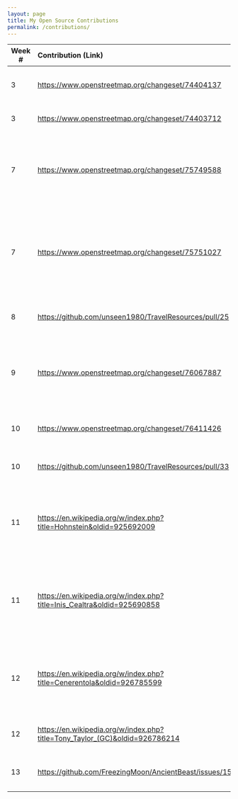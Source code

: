```yaml
---
layout: page
title: My Open Source Contributions
permalink: /contributions/
---
```


<!--
Type of the contribution should be "Wikipedia edit", "OpenStreet Map feature", "Project Documentation", "Project Code", "Blog Edit", etc.

The description should include a brief summary of what you did.

Replace the first row below with your contribution.

-->





| Week #       | Contribution (Link)  | Type  | Description |
|---|:---|:---|:---|
|  3  | <https://www.openstreetmap.org/changeset/74404137> | OpenStreet Map Feature | Added recently opened Tiger Sugar with hours. |
|  3  | <https://www.openstreetmap.org/changeset/74403712> | OpenStreet Map Feature | Added Korean Tofu House with hours. |
|  7  | <https://www.openstreetmap.org/changeset/75749588> | OpenStreet Map Feature | Added Chuan Yue, a local and fairly new Szechuan cuisine restaurant great for spice lovers. |  
|  7  | <https://www.openstreetmap.org/changeset/75751027> | OpenStreet Map Feature | Added Chuan Tian Xia, another szechuan restaurant that serves great spicy chinese dishes that will knock your socks off. |  
|  8  | <https://github.com/unseen1980/TravelResources/pull/25> | Project Documentation | Added OpenStreetMap as a map service. |
|  9  | <https://www.openstreetmap.org/changeset/76067887> | OpenStreet Map Feature | Added Holy Crab Boiling, a cajun/creole fusion restaurant that also serves live/raw seafood. |
|  10  | <https://www.openstreetmap.org/changeset/76411426> | OpenStreet Map Feature | Added Kung Fu Tea, a bubble tea shop in 8th Ave Chinatown. |
|  10  | <https://github.com/unseen1980/TravelResources/pull/33> | Project Documentation | Added Open Exchange Rates API as a currency API. |
|  11  | <https://en.wikipedia.org/w/index.php?title=Hohnstein&oldid=925692009> | Wikipedia Edit | Changed the wording of the first sentence for the wikipedia article for the town "Hohnstein". |
|  11  | <https://en.wikipedia.org/w/index.php?title=Inis_Cealtra&oldid=925690858> | Wikipedia Edit | Changed the wording of a sentence in the first paragraph for the wikipedia article for the island "Inis Cealtra". |
|  12  | <https://en.wikipedia.org/w/index.php?title=Cenerentola&oldid=926785599> | Wikipedia Edit| Changed the wording of "17 Years Old" be to consistent with the description with the rest of the cast. |
|  12  | <https://en.wikipedia.org/w/index.php?title=Tony_Taylor_(GC)&oldid=926786214> | Wikipedia Edit | Added a comma break for easier reading. |
|  13  | <https://github.com/FreezingMoon/AncientBeast/issues/1599> | Project Issue | I suggested a fix in the Contributing guidelines. |

